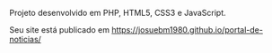 Projeto desenvolvido em PHP, HTML5, CSS3 e JavaScript.

 Seu site está publicado em https://josuebm1980.github.io/portal-de-noticias/
